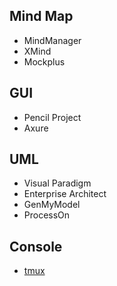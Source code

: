 ## Mind Map
- MindManager
- XMind
- Mockplus
## GUI
- Pencil Project
- Axure
## UML
- Visual Paradigm
- Enterprise Architect
- GenMyModel
- ProcessOn
## Console
- [tmux](https://github.com/tmux/tmux/wiki)
